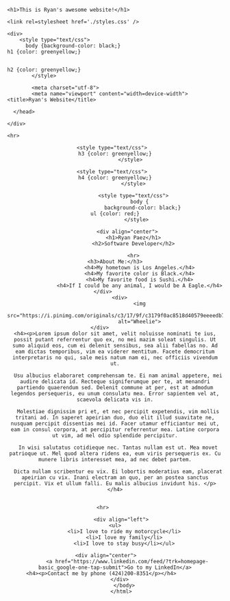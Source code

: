 <html language="en">
  <head>
    
    <h1>This is Ryan's awesome website!</h1>
    
    <link rel=stylesheet href='./styles.css' />

    <div>
        <style type="text/css">
          body {background-color: black;}    
    h1 {color: greenyellow;} 
       
                      
    h2 {color: greenyellow;}
            </style>            
            
            <meta charset="utf-8">
            <meta name="viewport" content="width=device-width">
    <title>Ryan's Website</title>
          
      </head>    
       
    </div>
   
    <hr>    
  
  <body>
       <div>
             <div align="center">
            <style type="text/css">           
    h2 {color: greenyellow;}
            </style>            
        
              <style type="text/css">            
    h3 {color: greenyellow;}
              </style>
              
                <style type="text/css">              
    h4 {color: greenyellow;}
                </style>
                            
                <style type="text/css">
                    body {
                      background-color: black;}
    ul {color: red;}
                  </style>
               
            <div align="center">
                <h1>Ryan Paez</h1>
                <h2>Software Developer</h2>
              
                <hr>
    <h3>About Me:</h3>
                    <h4>My hometown is Los Angeles.</h4>
                    <h4>My favorite color is Black.</h4>
                    <h4>My favorite food is Sushi.</h4>
                    <h4>If I could be any animal, I would be A Eagle.</h4>
       </div>           
       <div>
                    <img
                    src="https://i.pinimg.com/originals/c3/17/9f/c3179f0ac8518d40579eeeedb745cf1d.jpg"
                    alt="Wheelie">
       </div>             
    <h4><p>Lorem ipsum dolor sit amet, velit noluisse nominati te ius, possit putant referrentur quo ex, no mei mazim soleat singulis. Ut sumo aliquid eos, cum ei delenit sensibus, sea alii fabellas no. Ad eam dictas temporibus, vim ea viderer mentitum. Facete democritum interpretaris no qui, sale meis natum nam ei, nec officiis vivendum ut.

      Usu albucius elaboraret comprehensam te. Ei nam animal appetere, mei audire delicata id. Recteque signiferumque per te, at menandri partiendo quaerendum sed. Delenit commune at per, est at admodum legendos persequeris, eu unum consulatu mea. Error sapientem vel at, scaevola delicata vis in.
      
      Molestiae dignissim pri et, et nec percipit expetendis, vim mollis tritani ad. In saperet apeirian duo, duo elit illud suavitate ne, nusquam percipit dissentias mei id. Facer utamur efficiantur mei ut, eam in consul corpora, at percipitur referrentur mea. Latine corpora ut vim, ad mel odio splendide percipitur.
      
      In wisi salutatus cotidieque nec. Tantas nullam est ut. Mea movet patrioque ut. Mel quod altera ridens ea, eum viris persequeris ex. Cu munere libris interesset mea, ad nec debet partem.
      
      Dicta nullam scribentur eu vix. Ei lobortis moderatius eam, placerat apeirian cu vix. Inani electram an quo, per an postea sanctus percipit. Vix et ullum falli. Eu malis albucius invidunt his. </p></h4>
      
    
    <hr>        
            
            <div align="left">    
    <ul>
          <li>I love to ride my motorcycle</li>
          <li>I love my family</li>
          <li>I love to stay busy</li></ul>
               
            <div align="center">              
            <a href="https://www.linkedin.com/feed/?trk=homepage-basic_google-one-tap-submit">Go to my LinkedIn</a>
    <h4><p>Contact me by phone (424)200-8351</p></h4>         
       </div>
          </body>
        </html>


